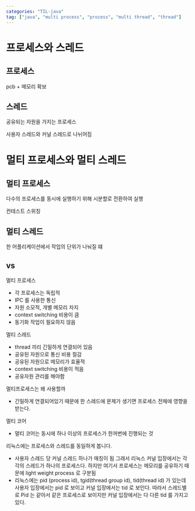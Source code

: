 ```yaml
---
categories: "TIL-java"
tag: ["java", "multi process", "process", "multi thread", "thread"]
---
```


# 프로세스와 스레드

## 프로세스

pcb + 메모리 확보





## 스레드

공유되는 자원을 가지는 프로세스

사용자 스레드와 커널 스레드로 나뉘어짐

# 

# 멀티 프로세스와 멀티 스레드

## 멀티 프로세스

다수의 프로세스를 동시에 실행하기 위해 시분할로 전환하여 실행

컨테스트 스위칭

## 멀티 스레드

한 어플리케이션에서 작업의 단위가 나눠질 떄 



## vs

멀티 프로세스

- 각 프로세스는 독립적
- IPC 를 사용한 통신
- 자원 소모적, 개별 메모리 차지
- context switching 비용이 큼
- 동기화 작업이 필요하지 않음

멀티 스레드

- thread 끼리 긴밀하게 연결되어 있음
- 공유된 자원으로 통신 비용 절감
- 공유된 자원으로 메모리가 효율적
- context switching 비용이 적음
- 공유자원 관리를 해야함

멀티프로세스는 왜 사용할까

- 긴밀하게 연결되어있기 때문에 한 스레드에 문제가 생기면 프로세스 전체에 영향을 받는다.

멀티 코어

- 멀티 코어는 동시에 하나 이상의 프로세스가 한꺼번에 진행되는 것

리눅스에는 프로세스와 스레드를 동일하게 봅니다.

- 사용자 스레드 당 커널 스레드 하나가 매칭이 됨 그래서 리눅스 커널 입장에서는 각각의 스레드가 하나의 프로세스다. 하지만 여기서 프로세스는 메모리를 공유하기 때문에 light weight process 로 구분됨
- 리눅스에는 pid (process id), tgid(thread group id), tid(thread id) 가 있는데 사용자 입장에서는 pid 로 보이고 커널 입장에서는 tid 로 보인다. 따라서 스레드별로 Pid 는 같아서 같은 프로세스로 보이지만 커널 입장에서는 다 다른 tid 를 가지고 있다.